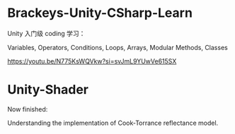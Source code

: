 # Brackeys-Unity-CSharp-Learn
Unity 入门级 coding 学习：

Variables, Operators, Conditions, Loops, Arrays, Modular Methods, Classes

https://youtu.be/N775KsWQVkw?si=svJmL9YUwVe615SX

# Unity-Shader

Now finished: 

Understanding the implementation of Cook-Torrance reflectance model.

